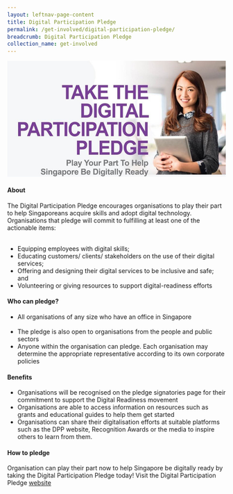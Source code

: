 ```yaml
---
layout: leftnav-page-content
title: Digital Participation Pledge
permalink: /get-involved/digital-participation-pledge/
breadcrumb: Digital Participation Pledge
collection_name: get-involved
---
```


![dpp](/images/get-involved/dpp/digital-participation-pledge.jpg)

#### About<br>

The Digital Participation Pledge encourages organisations to play their part to help Singaporeans acquire skills and adopt digital technology.  Organisations that pledge will commit to fulfilling at least one of the actionable items:<br>  
* Equipping employees with digital skills;<br>
* Educating customers/ clients/ stakeholders on the use of their digital services;<br>
* Offering and designing their digital services to be inclusive and safe; and<br>
* Volunteering or giving resources to support digital-readiness efforts<br>

#### Who can pledge?<br>

* All organisations of any size who have an office in Singapore<br> 
* The pledge is also open to organisations from the people and public sectors<br>
* Anyone within the organisation can pledge. Each organisation may determine the appropriate representative according to its own corporate policies<br>

#### Benefits<br>

* Organisations will be recognised on the pledge signatories page for their commitment to support the Digital Readiness movement<br>
* Organisations are able to access information on resources such as grants and educational guides to help them get started<br>
* Organisations can share their digitalisation efforts at suitable platforms such as the DPP website, Recognition Awards or the media to inspire others to learn from them. <br>

#### How to pledge<br>

Organisation can play their part now to help Singapore be digitally ready by taking the Digital Participation Pledge today! Visit the Digital Participation Pledge <a href="www.digitalreadiness.sg/pledge" target="_blank">website</a>
